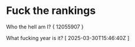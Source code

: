 # Fuck the rankings

Who the hell am I?
{ 12055907 }

What fucking year is it?
[ 2025-03-30T15:46:40Z ]
